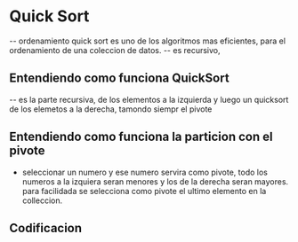 # Quick Sort
-- ordenamiento quick sort es uno de los algoritmos mas eficientes, para el ordenamiento de una coleccion de datos.
-- es recursivo, 

## Entendiendo como funciona QuickSort
-- es la parte recursiva, de los elementos a la izquierda y luego un quicksort de los elemetos a la derecha, tamondo siempr el pivote

## Entendiendo como funciona la particion con el pivote 
- seleccionar un numero y ese numero servira como pivote, todo los numeros a la izquiera seran menores y los de la derecha seran mayores. para facilidada se selecciona como pivote el ultimo elemento en la colleccion.

## Codificacion
